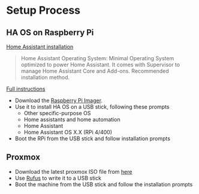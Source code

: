 # Setup Process

## HA OS on Raspberry Pi

[Home Assistant installation](https://www.home-assistant.io/installation/)

> Home Assistant Operating System: Minimal Operating System optimized to power Home Assistant. It comes with Supervisor to manage Home Assistant Core and Add-ons. Recommended installation method.

[Full instructions](https://www.home-assistant.io/installation/raspberrypi#install-home-assistant-operating-system)

- Download the [Raspberry Pi Imager](https://www.raspberrypi.com/software/).
- Use it to install HA OS on a USB stick, following these prompts
    - Other specific-purpose OS
    - Home assistants and home automation
    - Home Assistant
    - Home Assistant OS X.X (RPi 4/400)
- Boot the RPi from the USB stick and follow installation prompts

## Proxmox

- Download the latest proxmox ISO file from [here](https://www.proxmox.com/en/downloads/proxmox-virtual-environment/iso)
- Use [Rufus](https://rufus.ie/en/) to write it to a USB stick
- Boot the machine from the USB stick and follow the installation prompts